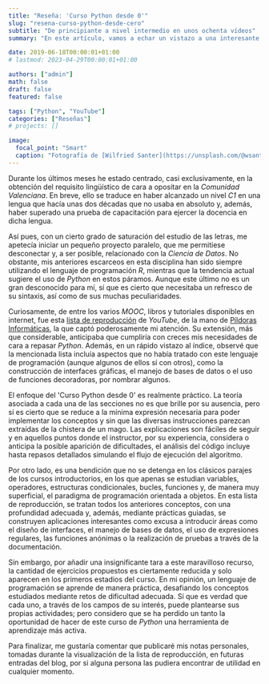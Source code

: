 ```yaml
---
title: "Reseña: 'Curso Python desde 0'"
slug: "resena-curso-python-desde-cero"
subtitle: "De principiante a nivel intermedio en unos ochenta vídeos"
summary: "En este artículo, vamos a echar un vistazo a una interesante y más que recomendable lista de reproducción de YouTube, que contiene un curso de Python con secciones que van más allá de los páramos introductorios."

date: 2019-06-18T00:00:01+01:00
# lastmod: 2023-04-29T00:00:01+01:00

authors: ["admin"]
math: false
draft: false
featured: false

tags: ["Python", "YouTube"]
categories: ["Reseñas"]
# projects: []

image:
  focal_point: "Smart"
  caption: "Fotografía de [Wilfried Santer](https://unsplash.com/@wsanter), disponible en [Unsplash](https://unsplash.com/photos/zelgyeLINKc)."
---
```


Durante los últimos meses he estado centrado, casi exclusivamente, en la obtención del requisito lingüístico de cara a opositar en la *Comunidad Valenciana*. En breve, ello se traduce en haber alcanzado un nivel *C1* en una lengua que hacía unas dos décadas que no usaba en absoluto y, además, haber superado una prueba de capacitación para ejercer la docencia en dicha lengua.

Así pues, con un cierto grado de saturación del estudio de las letras, me apetecía iniciar un pequeño proyecto paralelo, que me permitiese desconectar y, a ser posible, relacionado con la *Ciencia de Datos*. No obstante, mis anteriores escarceos en esta disciplina han sido siempre utilizando el lenguaje de programación *R*, mientras que la tendencia actual sugiere el uso de *Python* en estos páramos. Aunque este último no es un gran desconocido para mí, sí que es cierto que necesitaba un refresco de su sintaxis, así como de sus muchas peculiaridades.

Curiosamente, de entre los varios *MOOC*, libros y tutoriales disponibles en internet, fue esta [lista de reproducción](https://www.youtube.com/playlist?list=PLU8oAlHdN5BlvPxziopYZRd55pdqFwkeS) de *YouTube*, de la mano de [Píldoras Informáticas](https://www.pildorasinformaticas.es/), la que captó poderosamente mi atención. Su extensión, más que considerable, anticipaba que cumpliría con creces mis necesidades de cara a repasar *Python*. Además, en un rápido vistazo al índice, observé que la mencionada lista incluía aspectos que no había tratado con este lenguaje de programación (aunque algunos de ellos sí con otros), como la construcción de interfaces gráficas, el manejo de bases de datos o el uso de funciones decoradoras, por nombrar algunos.

El enfoque del 'Curso Python desde 0' es realmente práctico. La teoría asociada a cada una de las secciones no es que brille por su ausencia, pero sí es cierto que se reduce a la mínima expresión necesaria para poder implementar los conceptos y sin que las diversas instrucciones parezcan extraídas de la chistera de un mago. Las explicaciones son fáciles de seguir y en aquellos puntos donde el instructor, por su experiencia, considera o anticipa la posible aparición de dificultades, el análisis del código incluye hasta repasos detallados simulando el flujo de ejecución del algoritmo.

Por otro lado, es una bendición que no se detenga en los clásicos parajes de los cursos introductorios, en los que apenas se estudian variables, operadores, estructuras condicionales, bucles, funciones y, de manera muy superficial, el paradigma de programación orientada a objetos. En esta lista de reproducción, se tratan todos los anteriores conceptos, con una profundidad adecuada y, además, mediante prácticas guiadas, se construyen aplicaciones interesantes como excusa a introducir áreas como el diseño de interfaces, el manejo de bases de datos, el uso de expresiones regulares, las funciones anónimas o la realización de pruebas a través de la documentación.

Sin embargo, por añadir una insignificante tara a este maravilloso recurso, la cantidad de ejercicios propuestos es ciertamente reducida y solo aparecen en los primeros estadios del curso. En mi opinión, un lenguaje de programación se aprende de manera práctica, desafiando los conceptos estudiados mediante retos de dificultad adecuada. Sí que es verdad que cada uno, a través de los campos de su interés, puede plantearse sus propias actividades; pero considero que se ha perdido un tanto la oportunidad de hacer de este curso de *Python* una herramienta de aprendizaje más activa.

Para finalizar, me gustaría comentar que publicaré mis notas personales, tomadas durante la visualización de la lista de reproducción, en futuras entradas del blog, por si alguna persona las pudiera encontrar de utilidad en cualquier momento.
